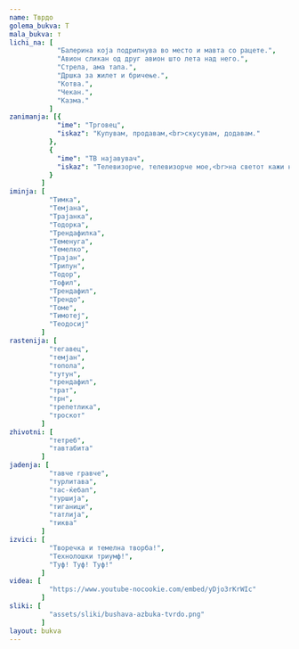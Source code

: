 ```yaml
---
name: Тврдо
golema_bukva: Т
mala_bukva: т
lichi_na: [
            "Балерина која подрипнува во место и мавта со рацете.",
            "Авион сликан од друг авион што лета над него.",
            "Стрела, ама тапа.",
            "Дршка за жилет и бричење.",
            "Котва.",
            "Чекан.",
            "Казма."
          ]
zanimanja: [{
            "ime": "Трговец",
            "iskaz": "Купувам, продавам,<br>скусувам, додавам."
          },
          {
            "ime": "ТВ најавувач",
            "iskaz": "Телевизорче, телевизорче мое,<br>на светот кажи најубав кој е?"
          }
        ]
iminja: [
          "Тимка",
          "Темјана",
          "Трајанка",
          "Тодорка",
          "Трендафилка",
          "Теменуга",
          "Темелко",
          "Трајан",
          "Трипун",
          "Тодор",
          "Тофил",
          "Трендафил",
          "Трендо",
          "Томе",
          "Тимотеј",
          "Теодосиј"
        ]
rastenija: [
          "тегавец",
          "темјан",
          "топола",
          "тутун",
          "трендафил",
          "трат",
          "трн",
          "трепетлика",
          "троскот"
        ]
zhivotni: [
          "тетреб",
          "тавтабита"
        ]
jadenja: [
          "тавче гравче",
          "турлитава",
          "тас-ќебап",
          "туршија",
          "тиганици",
          "татлија",
          "тиква"
        ]
izvici: [
          "Творечка и темелна творба!",
          "Технолошки триумф!",
          "Туф! Туф! Туф!"
        ]
videa: [
          "https://www.youtube-nocookie.com/embed/yDjo3rKrWIc"
        ]
sliki: [
          "assets/sliki/bushava-azbuka-tvrdo.png"
        ]
layout: bukva
---
```

